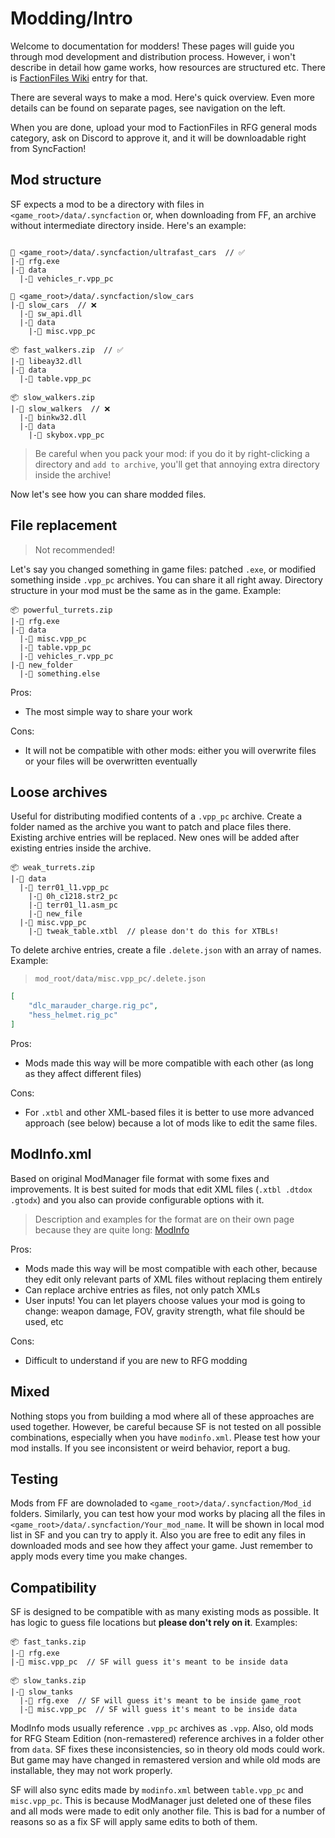 # Modding/Intro

Welcome to documentation for modders! These pages will guide you through mod development and distribution process. However, i won't describe in detail how game works, how resources are structured etc. There is [FactionFiles Wiki](https://www.redfactionwiki.com/wiki/RF:G_Editing_Main_Page) entry for that.

There are several ways to make a mod. Here's quick overview. Even more details can be found on separate pages, see navigation on the left.

When you are done, upload your mod to FactionFiles in RFG general mods category, ask on Discord to approve it, and it will be downloadable right from SyncFaction!

## Mod structure

SF expects a mod to be a directory with files in `<game_root>/data/.syncfaction` or, when downloading from FF, an archive without intermediate directory inside. Here's an example:

```

📂 <game_root>/data/.syncfaction/ultrafast_cars  // ✅
|-📄 rfg.exe
|-📂 data
  |-📄 vehicles_r.vpp_pc

📂 <game_root>/data/.syncfaction/slow_cars
|-📂 slow_cars  // ❌
  |-📄 sw_api.dll
  |-📂 data
    |-📄 misc.vpp_pc

📦 fast_walkers.zip  // ✅
|-📄 libeay32.dll
|-📂 data
  |-📄 table.vpp_pc

📦 slow_walkers.zip
|-📂 slow_walkers  // ❌
  |-📄 binkw32.dll
  |-📂 data
    |-📄 skybox.vpp_pc
```

> Be careful when you pack your mod: if you do it by right-clicking a directory and `add to archive`, you'll get that annoying extra directory inside the archive!

Now let's see how you can share modded files.

## File replacement

> Not recommended!

Let's say you changed something in game files: patched `.exe`, or modified something inside `.vpp_pc` archives. You can share it all right away. Directory structure in your mod must be the same as in the game. Example:

```
📦 powerful_turrets.zip
|-📄 rfg.exe
|-📂 data
  |-📄 misc.vpp_pc
  |-📄 table.vpp_pc
  |-📄 vehicles_r.vpp_pc
|-📂 new_folder
  |-📄 something.else
```

Pros:

* The most simple way to share your work

Cons:

* It will not be compatible with other mods: either you will overwrite files or your files will be overwritten eventually

## Loose archives

Useful for distributing modified contents of a `.vpp_pc` archive. Create a folder named as the archive you want to patch and place files there. Existing archive entries will be replaced. New ones will be added after existing entries inside the archive.

```
📦 weak_turrets.zip
|-📂 data
  |-📂 terr01_l1.vpp_pc
    |-📄 0h_c1218.str2_pc
    |-📄 terr01_l1.asm_pc
    |-📄 new_file
  |-📂 misc.vpp_pc
    |-📄 tweak_table.xtbl  // please don't do this for XTBLs!
```

To delete archive entries, create a file `.delete.json` with an array of names. Example:

> `mod_root/data/misc.vpp_pc/.delete.json`

```json
[
    "dlc_marauder_charge.rig_pc",
    "hess_helmet.rig_pc"
]
```

Pros:

* Mods made this way will be more compatible with each other (as long as they affect different files)

Cons:

* For `.xtbl` and other XML-based files it is better to use more advanced approach (see below) because a lot of mods like to edit the same files.

## ModInfo.xml

Based on original ModManager file format with some fixes and improvements. It is best suited for mods that edit XML files (`.xtbl .dtdox .gtodx`) and you also can provide configurable options with it.

> Description and examples for the format are on their own page because they are quite long: [ModInfo](modinfo.md)

Pros:

* Mods made this way will be most compatible with each other, because they edit only relevant parts of XML files without replacing them entirely
* Can replace archive entries as files, not only patch XMLs
* User inputs! You can let players choose values your mod is going to change: weapon damage, FOV, gravity strength, what file should be used, etc

Cons:

* Difficult to understand if you are new to RFG modding

## Mixed

Nothing stops you from building a mod where all of these approaches are used together. However, be careful because SF is not tested on all possible combinations, especially when you have `modinfo.xml`. Please test how your mod installs. If you see inconsistent or weird behavior, report a bug.

## Testing

Mods from FF are downoladed to `<game_root>/data/.syncfaction/Mod_id` folders. Similarly, you can test how your mod works by placing all the files in `<game_root>/data/.syncfaction/Your_mod_name`. It will be shown in local mod list in SF and you can try to apply it. Also you are free to edit any files in downloaded mods and see how they affect your game. Just remember to apply mods every time you make changes.

## Compatibility

SF is designed to be compatible with as many existing mods as possible. It has logic to guess file locations but **please don't rely on it**. Examples:

```
📦 fast_tanks.zip
|-📄 rfg.exe
|-📄 misc.vpp_pc  // SF will guess it's meant to be inside data
```

```
📦 slow_tanks.zip
|-📂 slow_tanks
  |-📄 rfg.exe  // SF will guess it's meant to be inside game_root
  |-📄 misc.vpp_pc  // SF will guess it's meant to be inside data
```

ModInfo mods usually reference `.vpp_pc` archives as `.vpp`. Also, old mods for RFG Steam Edition (non-remastered) reference archives in a folder other from `data`. SF fixes these inconsistencies, so in theory old mods could work. But game may have changed in remastered version and while old mods are installable, they may not work properly.

SF will also sync edits made by `modinfo.xml` between `table.vpp_pc` and `misc.vpp_pc`. This is because ModManager just deleted one of these files and all mods were made to edit only another file. This is bad for a number of reasons so as a fix SF will apply same edits to both of them.

